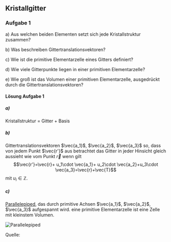 <!--
author: Claudia Funke
email: claudia.funke@physik.tu-freiberg.de
title: Übung 2 Aufgaben
version: 1.0

-->
## Kristallgitter
### Aufgabe 1

a)	Aus welchen beiden Elementen setzt sich jede Kristallstruktur zusammen? 

b)	Was beschreiben Gittertranslationsvektoren?

c)	Wie ist die primitive Elementarzelle eines Gitters definiert?

d)	Wie viele Gitterpunkte liegen in einer primitiven Elementarzelle?

e)	Wie groß ist das Volumen einer primitiven Elementarzelle, ausgedrückt durch die Gittertranslationsvektoren?

#### Lösung Aufgabe 1
##### a)
 Kristallstruktur = Gitter + Basis
##### b)
Gittertranslationsvektoren $\vec{a_1}$, $\vec{a_2}$, $\vec{a_3}$ so, dass von jedem Punkt $\vec{r'}$ aus betrachtet das Gitter in jeder Hinsicht gleich aussieht wie vom Punkt $\vec{r}$ wenn gilt
$$\vec{r'}=\vec{r}+ u_1\cdot \vec{a_1}+ u_2\cdot \vec{a_2}+u_3\cdot \vec{a_3}=\vec{r}+\vec{T}$$
mit $u_i \in  \mathbb{Z}$.

##### c)
[Parallelepiped](https://de.wiktionary.org/wiki/Parallelepiped "Bild Parallelepiped auf Wikipedia"), das durch primitive Achsen  $\vec{a_1}$, $\vec{a_2}$, $\vec{a_3}$ aufgespannt wird. eine primitive Elementarzelle ist eine Zelle mit kleinstem Volumen.

![Parallelepiped](https://upload.wikimedia.org/wikipedia/commons/thumb/9/90/Parallelepiped2.svg/330px-Parallelepiped2.svg.png)

Quelle: 